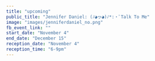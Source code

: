 ```yaml
---
title: "upcoming"
public_title: "Jennifer Daniel: (ﾉ◕ヮ◕)ﾉ*:・ﾟTalk To Me"
image: "images/jenniferdaniel_no.png"
fb_event_link: ""
start_date: "November 4"
end_date: "December 15"
reception_date: "November 4"
reception_time: "6-9pm"
---
```

